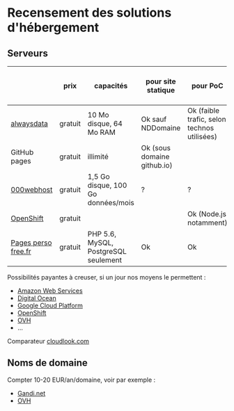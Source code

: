 Recensement des solutions d'hébergement
=======================================

## Serveurs

|          | prix | capacités | pour site statique | pour PoC | pour outils existants / plateforme souveraine |
|----------|------|-----------|--------------------|----------|-----------------------------------------------|
|[alwaysdata](https://www.alwaysdata.com/)|gratuit| 10 Mo disque, 64 Mo RAM | Ok sauf NDDomaine | Ok (faible trafic, selon technos utilisées) | |
|GitHub pages| gratuit | illimité | Ok (sous domaine github.io) |  |  |
|[000webhost](https://www.000webhost.com)| gratuit | 1,5 Go disque, 100 Go données/mois | ? | ? | ? |
|[OpenShift](https://www.openshift.com/)| gratuit |  |  | Ok (Node.js notamment) |  |
|[Pages perso free.fr](http://pagesperso.free.fr/)| gratuit | PHP 5.6, MySQL, PostgreSQL seulement | Ok | Ok | Ok |

Possibilités payantes à creuser, si un jour nos moyens le permettent :

* [Amazon Web Services](https://aws.amazon.com)
* [Digital Ocean](https://www.digitalocean.com)
* [Google Cloud Platform](https://cloud.google.com/)
* [OpenShift](https://www.openshift.com/)
* [OVH](https://www.ovh.com/fr/)
* ...

Comparateur [cloudlook.com](http://www.cloudlook.com/)

## Noms de domaine

Compter 10-20 EUR/an/domaine, voir par exemple :

* [Gandi.net](http://www.gandi.net/domaine)
* [OVH](https://www.ovh.com/fr/domaines/)
